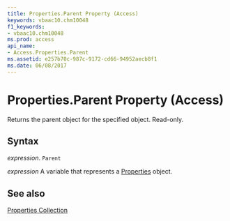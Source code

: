 ```yaml
---
title: Properties.Parent Property (Access)
keywords: vbaac10.chm10048
f1_keywords:
- vbaac10.chm10048
ms.prod: access
api_name:
- Access.Properties.Parent
ms.assetid: e257b70c-987c-9172-cd66-94952aecb8f1
ms.date: 06/08/2017
---
```



# Properties.Parent Property (Access)

Returns the parent object for the specified object. Read-only.


## Syntax

 _expression_. `Parent`

 _expression_ A variable that represents a [Properties](./Access.Properties.md) object.


## See also


[Properties Collection](Access.Properties.md)

